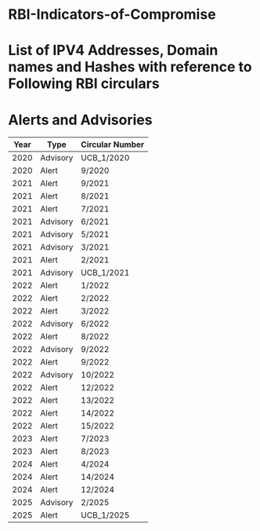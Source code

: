 # RBI-Indicators-of-Compromise
# List of IPV4 Addresses, Domain names and Hashes with reference to Following RBI circulars  
# Alerts and Advisories

| Year | Type       | Circular Number      |
|------|------------|-------------|
| 2020 | Advisory   | UCB_1/2020  |
| 2020 | Alert      | 9/2020      |
| 2021 | Alert      | 9/2021      |
| 2021 | Alert      | 8/2021      |
| 2021 | Alert      | 7/2021      |
| 2021 | Advisory   | 6/2021      |
| 2021 | Advisory   | 5/2021      |
| 2021 | Advisory   | 3/2021      |
| 2021 | Alert      | 2/2021      |
| 2021 | Advisory   | UCB_1/2021  |
| 2022 | Alert      | 1/2022      |
| 2022 | Alert      | 2/2022      |
| 2022 | Alert      | 3/2022      |
| 2022 | Advisory   | 6/2022      |
| 2022 | Alert      | 8/2022      |
| 2022 | Advisory   | 9/2022      |
| 2022 | Alert      | 9/2022      |
| 2022 | Advisory   | 10/2022     |
| 2022 | Alert      | 12/2022     |
| 2022 | Alert      | 13/2022     |
| 2022 | Alert      | 14/2022     |
| 2022 | Alert      | 15/2022     |
| 2023 | Alert      | 7/2023      |
| 2023 | Alert      | 8/2023      |
| 2024 | Alert      | 4/2024      |
| 2024 | Alert      | 14/2024     |
| 2024 | Alert      | 12/2024     |
| 2025 | Advisory   | 2/2025      |
| 2025 | Alert      | UCB_1/2025   |
